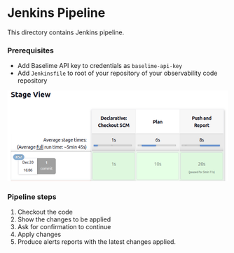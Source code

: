 # Jenkins Pipeline

This directory contains Jenkins pipeline.

### Prerequisites
* Add Baselime API key to credentials as `baselime-api-key`
* Add `Jenkinsfile` to root of your repository of your observability code repository

![img.png](img.png)

### Pipeline steps
1. Checkout the code
2. Show the changes to be applied
3. Ask for confirmation to continue
4. Apply changes
5. Produce alerts reports with the latest changes applied.